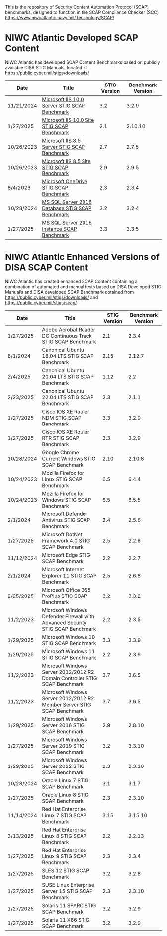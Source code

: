 This is the repository of Security Content Automation Protocol (SCAP) benchmarks, designed to function in the SCAP Compliance Checker (SCC) https://www.niwcatlantic.navy.mil/Technology/SCAP/

  # NIWC Atlantic Developed SCAP Content
  
  NIWC Atlantic has developed SCAP Content Benchmarks based on publicly available DISA STIG Manuals, located at https://public.cyber.mil/stigs/downloads/

| Date    | Title        |   STIG Version | Benchmark Version |
| -------- | ----------- | ----------- | -------- |
| 11/21/2024  | [Microsoft IIS 10.0 Server STIG SCAP Benchmark](https://raw.githubusercontent.com/niwc-atlantic/scap-content-library/refs/heads/main/Current/U_MS_IIS_10-0_Server_V3R2_STIG_SCAP_1-3_Benchmark-enhancedV9.zip) | 3.2 | 3.2.9|
| 1/27/2025 | [Microsoft IIS 10.0 Site STIG SCAP Benchmark](https://raw.githubusercontent.com/niwc-atlantic/scap-content-library/refs/heads/main/Current/U_MS_IIS_10-0_Site_V2R10_STIG_SCAP_1-3_Benchmark-enhancedV10.zip)   | 2.1 | 2.10.10
| 10/26/2023	 | [Microsoft IIS 8.5 Server STIG SCAP Benchmark](https://raw.githubusercontent.com/niwc-atlantic/scap-content-library/refs/heads/main/Current/U_MS_IIS_8-5_Server_V2R7_STIG_SCAP_1-3_Benchmark-enhancedV5.zip) |	2.7	|2.7.5|
| 10/26/2023	 | [Microsoft IIS 8.5 Site STIG  SCAP Benchmark](https://raw.githubusercontent.com/niwc-atlantic/scap-content-library/refs/heads/main/Current/U_MS_IIS_8-5_Site_V2R9_STIG_SCAP_1-3_Benchmark-enhancedV5.zip) |	2.9	|2.9.5|
| 8/4/2023	 | [Microsoft OneDrive STIG  SCAP Benchmark](https://raw.githubusercontent.com/niwc-atlantic/scap-content-library/refs/heads/main/Current/U_MS_OneDrive_V2R3_STIG_SCAP_1-3_Benchmark-enhancedV4.zip) |	2.3	|2.3.4|
| 10/28/2024	 | [MS SQL Server 2016 Database STIG  SCAP Benchmark](https://raw.githubusercontent.com/niwc-atlantic/scap-content-library/refs/heads/main/Current/U_MS_SQL_Server_2016_Database_V3R2_STIG_SCAP_1-3_Benchmark-enhancedV4.zip) |3.2	|3.2.4|
| 1/27/2025	 | [MS SQL Server 2016 Instance  SCAP Benchmark](https://raw.githubusercontent.com/niwc-atlantic/scap-content-library/refs/heads/main/Current/U_MS_SQL_Server_2016_Instance_V3R3_STIG_SCAP_1-3_Benchmark-enhancedV5.zip) |3.3	| 3.3.5|

  # NIWC Atlantic Enhanced Versions of DISA SCAP Content
  
  NIWC Atlantic has created enhanced SCAP Content containing a combination of automated and manual tests based on DISA Developed STIG Manual’s and DISA developed SCAP Benchmark obtained from https://public.cyber.mil/stigs/downloads/ and https://public.cyber.mil/stigs/scap/

| Date    | Title        |   STIG Version | Benchmark Version |
| -------- | ----------- | ----------- | -------- |
| 1/27/2025	| Adobe Acrobat Reader DC Continuous Track STIG SCAP Benchmark | 2.1 | 2.3.4
| 8/1/2024	| Canonical Ubuntu 18.04 LTS STIG SCAP Benchmark	 | 2.15 | 	2.12.7
| 2/4/2025	| Canonical Ubuntu 20.04 LTS STIG SCAP Benchmark	 | 1.12 | 	2.2
| 2/23/2025	| Canonical Ubuntu 22.04 LTS STIG SCAP Benchmark	 | 2.3	 | 2.1.1
| 1/27/2025	| Cisco IOS XE Router NDM STIG SCAP Benchmark | 3.3	 | 3.2.9
| 1/27/2025	| Cisco IOS XE Router RTR STIG SCAP Benchmark	 | 3.3	 | 3.2.9
| 10/28/2024	| Google Chrome Current Windows STIG SCAP Benchmark	 | 2.10 | 	2.10.8
| 10/24/2023	| Mozilla Firefox for Linux STIG SCAP Benchmark	 | 6.5	 | 6.4.4
| 10/24/2023	| Mozilla Firefox for Windows STIG SCAP Benchmark	 | 6.5	 | 6.5.5
| 2/1/2024	| Microsoft Defender Antivirus STIG SCAP Benchmark	 | 2.4	 | 2.5.6
| 1/27/2025	| Microsoft DotNet Framework 4.0 STIG SCAP Benchmark	 | 2.5	 | 2.2.6
| 11/12/2024	| Microsoft Edge STIG SCAP Benchmark	 | 2.2	 | 2.2.7
| 2/1/2024	| Microsoft Internet Explorer 11 STIG SCAP Benchmark	 | 2.5	 | 2.6.8
| 2/25/2025	| Microsoft Office 365 ProPlus STIG SCAP Benchmark	 | 3.2	 | 3.3.2
| 11/2/2023	| Microsoft Windows Defender Firewall with Advanced Security STIG SCAP Benchmark	 | 2.2	 | 2.3.5
| 1/29/2025	| Microsoft Windows 10 STIG SCAP Benchmark	 | 3.3	 | 3.3.9
| 1/29/2025	| Microsoft Windows 11 STIG SCAP Benchmark	 | 2.2	 | 2.3.9
| 11/2/2023	| Microsoft Windows Server 2012/2012 R2 Domain Controller STIG SCAP Benchmark | 	3.7	 | 3.6.5
| 11/2/2023	| Microsoft Windows Server 2012/2012 R2 Member Server STIG SCAP Benchmark	 | 3.7 | 	3.6.5
| 1/29/2025	| Microsoft Windows Server 2016 STIG SCAP Benchmark	 | 2.9	 | 2.8.10
| 1/27/2025	| Microsoft Windows Server 2019 STIG SCAP Benchmark | 	3.2	 | 3.3.10
| 1/29/2025	| Microsoft Windows Server 2022 STIG SCAP Benchmark	 | 2.3	 | 2.3.10
| 10/28/2024	| Oracle Linux 7 STIG SCAP Benchmark	 | 3.1	 | 3.1.7
| 1/27/2025	| Oracle Linux 8 STIG SCAP Benchmark	 | 2.3	 | 2.3.10
| 11/14/2024	| Red Hat Enterprise Linux 7 STIG SCAP Benchmark | 	3.15	 | 3.15.10
| 3/13/2025	| Red Hat Enterprise Linux 8 STIG SCAP Benchmark	 | 2.2	 | 2.2.13
| 1/27/2025	| Red Hat Enterprise Linux 9 STIG SCAP Benchmark | 	2.3	 | 2.3.4
| 1/27/2025	| SLES 12 STIG SCAP Benchmark | 	3.2	 | 3.2.8
| 1/27/2025	| SUSE Linux Enterprise Server 15 STIG SCAP Benchmark	 | 2.3	 | 2.3.10
| 1/27/2025	| Solaris 11 SPARC STIG SCAP Benchmark	 | 3.2	 | 3.2.9
| 1/27/2025	| Solaris 11 X86 STIG SCAP Benchmark	 | 3.2	 | 3.2.9






